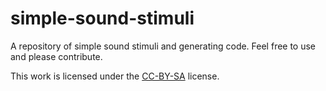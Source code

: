 # simple-sound-stimuli

A repository of simple sound stimuli and generating code. Feel free to use and please contribute.

This work is licensed under the [CC-BY-SA](https://creativecommons.org/licenses/by-nc-sa/4.0/) license.
